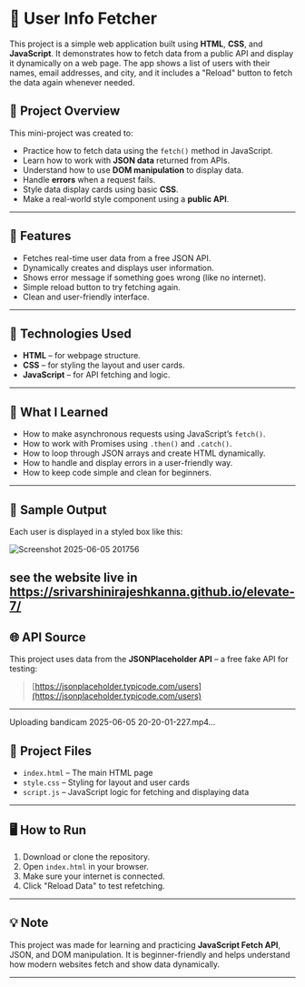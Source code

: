 # 🧾 User Info Fetcher
This project is a simple web application built using **HTML**, **CSS**, and **JavaScript**. It demonstrates how to fetch data from a public API and display it dynamically on a web page.
The app shows a list of users with their names, email addresses, and city, and it includes a "Reload" button to fetch the data again whenever needed.

## 📌 Project Overview

This mini-project was created to:

- Practice how to fetch data using the `fetch()` method in JavaScript.
- Learn how to work with **JSON data** returned from APIs.
- Understand how to use **DOM manipulation** to display data.
- Handle **errors** when a request fails.
- Style data display cards using basic **CSS**.
- Make a real-world style component using a **public API**.

---

## 🚀 Features

- Fetches real-time user data from a free JSON API.
- Dynamically creates and displays user information.
- Shows error message if something goes wrong (like no internet).
- Simple reload button to try fetching again.
- Clean and user-friendly interface.
---
## 🔧 Technologies Used

- **HTML** – for webpage structure.
- **CSS** – for styling the layout and user cards.
- **JavaScript** – for API fetching and logic.
---
## 🧠 What I Learned
- How to make asynchronous requests using JavaScript’s `fetch()`.
- How to work with Promises using `.then()` and `.catch()`.
- How to loop through JSON arrays and create HTML dynamically.
- How to handle and display errors in a user-friendly way.
- How to keep code simple and clean for beginners.
---
## 🧪 Sample Output

Each user is displayed in a styled box like this:

![Screenshot 2025-06-05 201756](https://github.com/user-attachments/assets/fca9c43a-0b9b-48bf-b5e0-d296c677f2e7)

see the website live in https://srivarshinirajeshkanna.github.io/elevate-7/
---

## 🌐 API Source

This project uses data from the **JSONPlaceholder API** – a free fake API for testing:
> [https://jsonplaceholder.typicode.com/users](https://jsonplaceholder.typicode.com/users)

---

Uploading bandicam 2025-06-05 20-20-01-227.mp4…

## 📂 Project Files

- `index.html` – The main HTML page
- `style.css` – Styling for layout and user cards
- `script.js` – JavaScript logic for fetching and displaying data

---

## 🖥 How to Run
1. Download or clone the repository.
2. Open `index.html` in your browser.
3. Make sure your internet is connected.
4. Click "Reload Data" to test refetching.
---
## 💡 Note
This project was made for learning and practicing **JavaScript Fetch API**, JSON, and DOM manipulation. It is beginner-friendly and helps understand how modern websites fetch and show data dynamically.

---
